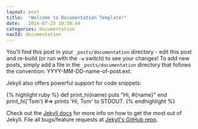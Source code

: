 ```yaml
---
layout: post
title:  "Welcome to Documentation Template!"
date:   2014-07-25 10:58:44
categories: documentation
navId: documentation
---
```


You'll find this post in your `_posts/documentation` directory - edit this post and re-build (or run with the `-w` switch) to see your changes!
To add new posts, simply add a file in the `_posts/documentation` directory that follows the convention: YYYY-MM-DD-name-of-post.ext.

Jekyll also offers powerful support for code snippets:

{% highlight ruby %}
def print_hi(name)
  puts "Hi, #{name}"
end
print_hi('Tom')
#=> prints 'Hi, Tom' to STDOUT.
{% endhighlight %}

Check out the [Jekyll docs][jekyll] for more info on how to get the most out of Jekyll. File all bugs/feature requests at [Jekyll's GitHub repo][jekyll-gh].

[jekyll-gh]: https://github.com/jekyll/jekyll
[jekyll]:    http://jekyllrb.com
